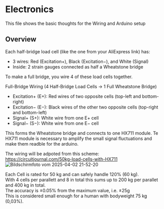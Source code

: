 # Electronics
This file shows the basic thoughts for the Wiring and Arduino setup

## Overview
Each half-bridge load cell (like the one from your AliExpress link) has:

- 3 wires: Red (Excitation+), Black (Excitation−), and White (Signal)
- Inside: 2 strain gauges connected as half a Wheatstone bridge

To make a full bridge, you wire 4 of these load cells together.

Full-Bridge Wiring (4 Half-Bridge Load Cells → 1 Full Wheatstone Bridge)
- Excitation+ (E+): Red wires of two opposite cells (top-left and bottom-right)
- Excitation− (E−): Black wires of the other two opposite cells (top-right and bottom-left)
- Signal+ (S+): White wire from one E+ cell
- Signal− (S−): White wire from one E− cell

This forms the Wheatstone bridge and connects to one HX711 module.
Te HX711 module is necessary to amplify the small signal fluctuations and make them readble for the arduino.

The wiring will be adpoted from this scheme: https://circuitjournal.com/50kg-load-cells-with-HX711 \
![Bildschirmfoto vom 2025-04-02 21-52-20](https://github.com/user-attachments/assets/989b4048-e165-4443-a974-f595ca65845e)

Each Cell is rated for 50 kg and can safely handle 120% (60 kg). \
With 4 cells per parallett and 8 in total this sums up to 200 kg per parallet and 400 kg in total. \
The accuracy is ±0.05% from the maximum value, i.e. ±25g \
This is considered small enough for a human with bodyweight 75 kg (0,03%).
